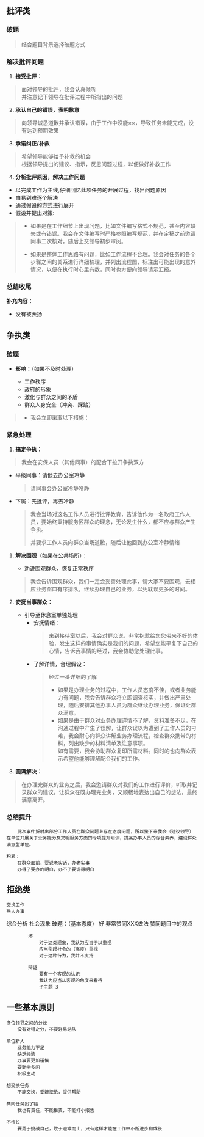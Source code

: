 ## 批评类

### 破题
>
> 结合题目背景选择破题方式  
>
### 解决批评问题

1. **接受批评：**

>面对领导的批评，我会认真倾听\
>并注意记下领导在批评过程中所指出的问题

2. **承认自己的错误，表明歉意**

> 向领导诚恳道歉并承认错误，由于工作中没能××，导致任务未能完成，没有达到预期效果

3. **承诺纠正/补救**

> 希望领导能够给予补救的机会 \
> 根据领导提出的建议、指示，反思问题过程，以便做好补救工作

4. **分析批评原因，解决工作问题**

- 以完成工作为主线,仔细回忆此项任务的开展过程，找出问题原因
- 由易到难逐个解决
- 通过假设的方式进行展开
- 假设并提出对策:

> - 如果是在工作细节上出现问题，比如文件编写格式不规范，甚至内容缺失或有错误。我会在文件编写时严格参照编写规范，并在定稿之前邀请同事二次核对，随后上交领导初步审阅。
>
> - 如果是整体工作思路有问题，比如工作流程不合理。我会对任务的各个步骤之间的关系进行详细梳理，并列出流程图，标注出可能出现的意外情况，以便在执行时心里有数，同时也方便向领导请示汇报。

### 总结收尾

**补充内容：**

- 没有被表扬

## 争执类

### 破题

- **影响：**（如果不及时处理）

  - 工作秩序
  - 政府的形象
  - 激化与群众之间的矛盾
  - 群众人身安全（冲突、踩踏）
  
>- 我会立即采取以下措施：

### 紧急处理

1. **搞定争执：**

> 我会在安保人员（其他同事）的配合下拉开争执双方

- 平级同事：请他去办公室冷静
  
    > 请同事会办公室冷静冷静

- 下属：先批评，再去冷静
    > 我会当场对这名工作人员进行批评教育，告诉他作为一名政府工作人员，要始终秉持服务区群众的理念，无论发生什么，都不应与群众产生争执。
    >
    > 并要求工作人员向群众当场道歉，随后让他回到办公室冷静情绪

1. **解决围观**（如果在公共场所）：

   - 劝说围观群众，恢复正常秩序
    > 我会告诉围观群众，我们一定会妥善处理此事，请大家不要围观，去相应业务窗口有序排队，继续办理自己的业务，以免耽误更多的时间。

2. **安抚当事群众：**

   - 引导至休息室单独处理
     - 安抚情绪：
        > 来到接待室以后，我会对群众说，非常抱歉给您您带来不好的体验，发生这样的事情确实是我们的问题，希望您能平复下自己的心情，告诉我事情的经过，我会协助您处理此事。
     - 了解详情，合理假设：
        > 经过一番详细的了解
        > - 如果是办理业务的过程中，工作人员态度不佳，或者业务能力有问题，我会告诉群众将立即调查核实，并做出严肃处理，随后安排其他办事人员为群众继续办理业务，保证让群众满意。
        > - 如果是由于群众对业务办理详情不了解，资料准备不足，在沟通过程中产生了误解，让群众误以为遭到了工作人员的刁难，我会耐心向群众讲解业务办理流程，检查群众携带的材料，列出缺少的材料清单及注意事项。\
        如有需要，我会协助群众复印所需材料。同时的也向群众表示希望他能够理解配合我们的工作。

3. **圆满解决：**

> 在办理完群众的业务之后，我会邀请群众对我们的工作进行评价，听取并记录群众的建议。让群众在既办理完业务，又顺畅地表达出自己的想法，最终满意离开。

### 总结提升

        此次事件折射出部分工作人员在群众问题上存在态度问题，所以接下来我会（建议领导）在单位开展关于业务能力及文明服务方面的专项提升培训，提高办事人员的综合素养，建设群众满意型单位。

    积累：
        在群众面前，要说老实话，办老实事
        办得了要办的明白，办不了要说得明白

## 拒绝类

    交换工作
    熟人办事

综合分析
    社会现象
        破题：（基本态度）
            好
                非常赞同XXX做法
                赞同题目中的观点

            坏
                对于这类现象，我认为应当予以重视
                应当引起社会的（高度）重视
                对于这种行为，我并不支持

            辩证
                要有一个客观的认识
                我认为应当从客观的角度来看待
                子主题 3

## 一些基本原则

    多位领导之间的分歧
        没有对错之分，不要轻易站队

    单位新人
        业务能力不足
        缺乏经验
        办事要更加谨慎
        要勤学多问
        积极主动

    想交换任务
        不能交换，委婉拒绝，提供帮助

    共同任务出了错
        我也有责任，不能推责，不能打小报告

    不擅长
        要勇于挑战自己，敢于迎难而上，只有这样才能在工作中不断进步和成长
